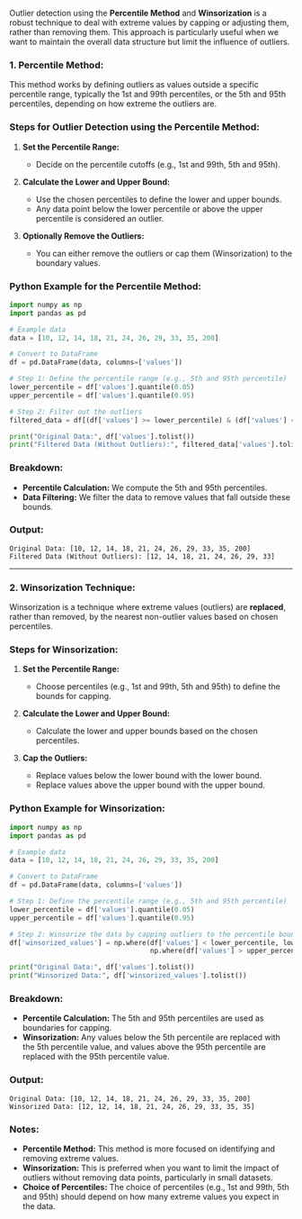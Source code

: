 Outlier detection using the **Percentile Method** and **Winsorization** is a robust technique to deal with extreme values by capping or adjusting them, rather than removing them. This approach is particularly useful when we want to maintain the overall data structure but limit the influence of outliers.

### 1. **Percentile Method:**
   This method works by defining outliers as values outside a specific percentile range, typically the 1st and 99th percentiles, or the 5th and 95th percentiles, depending on how extreme the outliers are.

### Steps for Outlier Detection using the Percentile Method:
1. **Set the Percentile Range:**
   - Decide on the percentile cutoffs (e.g., 1st and 99th, 5th and 95th).
   
2. **Calculate the Lower and Upper Bound:**
   - Use the chosen percentiles to define the lower and upper bounds.
   - Any data point below the lower percentile or above the upper percentile is considered an outlier.

3. **Optionally Remove the Outliers:**
   - You can either remove the outliers or cap them (Winsorization) to the boundary values.

### Python Example for the Percentile Method:

```python
import numpy as np
import pandas as pd

# Example data
data = [10, 12, 14, 18, 21, 24, 26, 29, 33, 35, 200]

# Convert to DataFrame
df = pd.DataFrame(data, columns=['values'])

# Step 1: Define the percentile range (e.g., 5th and 95th percentile)
lower_percentile = df['values'].quantile(0.05)
upper_percentile = df['values'].quantile(0.95)

# Step 2: Filter out the outliers
filtered_data = df[(df['values'] >= lower_percentile) & (df['values'] <= upper_percentile)]

print("Original Data:", df['values'].tolist())
print("Filtered Data (Without Outliers):", filtered_data['values'].tolist())
```

### Breakdown:
- **Percentile Calculation:** We compute the 5th and 95th percentiles.
- **Data Filtering:** We filter the data to remove values that fall outside these bounds.

### Output:

```
Original Data: [10, 12, 14, 18, 21, 24, 26, 29, 33, 35, 200]
Filtered Data (Without Outliers): [12, 14, 18, 21, 24, 26, 29, 33]
```

---

### 2. **Winsorization Technique:**
Winsorization is a technique where extreme values (outliers) are **replaced**, rather than removed, by the nearest non-outlier values based on chosen percentiles.

### Steps for Winsorization:
1. **Set the Percentile Range:**
   - Choose percentiles (e.g., 1st and 99th, 5th and 95th) to define the bounds for capping.

2. **Calculate the Lower and Upper Bound:**
   - Calculate the lower and upper bounds based on the chosen percentiles.

3. **Cap the Outliers:**
   - Replace values below the lower bound with the lower bound.
   - Replace values above the upper bound with the upper bound.

### Python Example for Winsorization:

```python
import numpy as np
import pandas as pd

# Example data
data = [10, 12, 14, 18, 21, 24, 26, 29, 33, 35, 200]

# Convert to DataFrame
df = pd.DataFrame(data, columns=['values'])

# Step 1: Define the percentile range (e.g., 5th and 95th percentile)
lower_percentile = df['values'].quantile(0.05)
upper_percentile = df['values'].quantile(0.95)

# Step 2: Winsorize the data by capping outliers to the percentile boundaries
df['winsorized_values'] = np.where(df['values'] < lower_percentile, lower_percentile, 
                                   np.where(df['values'] > upper_percentile, upper_percentile, df['values']))

print("Original Data:", df['values'].tolist())
print("Winsorized Data:", df['winsorized_values'].tolist())
```

### Breakdown:
- **Percentile Calculation:** The 5th and 95th percentiles are used as boundaries for capping.
- **Winsorization:** Any values below the 5th percentile are replaced with the 5th percentile value, and values above the 95th percentile are replaced with the 95th percentile value.

### Output:

```
Original Data: [10, 12, 14, 18, 21, 24, 26, 29, 33, 35, 200]
Winsorized Data: [12, 12, 14, 18, 21, 24, 26, 29, 33, 35, 35]
```

### Notes:
- **Percentile Method:** This method is more focused on identifying and removing extreme values.
- **Winsorization:** This is preferred when you want to limit the impact of outliers without removing data points, particularly in small datasets.
- **Choice of Percentiles:** The choice of percentiles (e.g., 1st and 99th, 5th and 95th) should depend on how many extreme values you expect in the data.